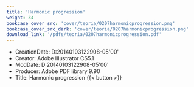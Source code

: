 ```yaml
---
title: 'Harmonic progression'
weight: 34
bookcase_cover_src: 'cover/teoria/0207harmonicprogression.png'
bookcase_cover_src_dark: 'cover/teoria/0207harmonicprogression.png'
download_link: '/pdfs/teoria/0207harmonicprogression.pdf'
---
```


- CreationDate: D:20140103122908-05'00'
- Creator: Adobe Illustrator CS5.1
- ModDate: D:20140103122908-05'00'
- Producer: Adobe PDF library 9.90
- Title: Harmonic progression
{{< button >}}
